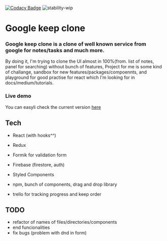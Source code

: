 [![Codacy Badge](https://api.codacy.com/project/badge/Grade/36bcb079a45541aea75ad47e84627227)](https://www.codacy.com/app/simon125/google-keep-clone?utm_source=github.com&amp;utm_medium=referral&amp;utm_content=simon125/google-keep-clone&amp;utm_campaign=Badge_Grade)
![stability-wip](https://img.shields.io/badge/stability-work_in_progress-lightgrey.svg)

# Google keep clone

### Google keep clone is a clone of well known service from google for notes/tasks and much more.

By doing it, I'm trying to clone the UI almost in 100%(from. list of notes, panel for searching) without bunch of features,
Project for me is some kind of challange, sandbox for new features/packages/compoennts, and playground for good practise for react which I'm looking for in docs/medium/tutorials.

### Live demo

You can easyli check the current version [here](https://keep-clone-app.firebaseapp.com/)


## Tech

- React (with hooks^^)
- Redux
- Formik for validation form
- Firebase (firestore, auth)
- Styled Components
- npm, bunch of components, drag and drop library

- trello for tracking progress and keep order


## TODO

- refactor of names of files/directories/components
- end funcionalities
- fix bugs (problem with dnd in form)
